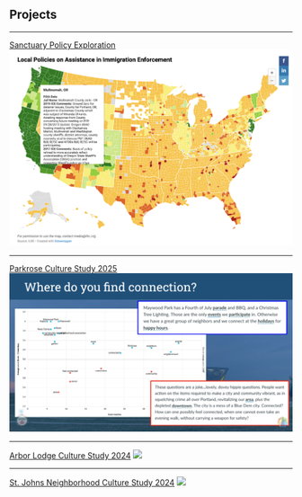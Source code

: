 ## Projects

---

[Sanctuary Policy Exploration](pages/sanctuary_policies.md)
<img src="images/SanctuaryPlaceholder.png?raw=true"/>

---

[Parkrose Culture Study 2025](/pdf/Parkrose_2025_Deck.pdf)
<img src="images/parkrose_thumb.png?raw=true"/>

---
[Arbor Lodge Culture Study 2024](/pdf/ALNA.pdf)
<img src="images/ALNA_thumb.png?raw=true"/>

---
[St. Johns Neighborhood Culture Study 2024](/pdf/SJNA_2025_April.pdf)
<img src="images/SJNA_thumb.png?raw=true"/>

